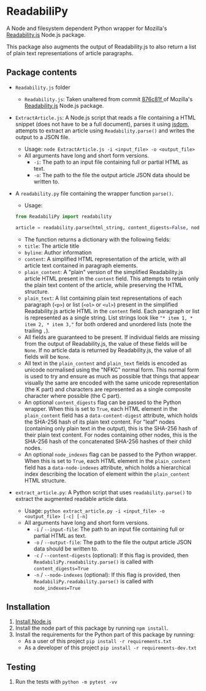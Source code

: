 # ReadabiliPy

A Node and filesystem dependent Python wrapper for Mozilla's [Readability.js](https://github.com/mozilla/readability) Node.js package.

This package also augments the output of Readability.js to also return a list of plain text representations of article paragraphs.

## Package contents
- `Readability.js` folder
  - `Readability.js`: Taken unaltered from commit [876c81f  ](https://github.com/mozilla/readability/tree/876c81f710711ba2afb36dd83889d4c5b4fc2743) of Mozilla's [Readability.js](https://github.com/mozilla/readability) Node.js package.

- `ExtractArticle.js`: A Node.js script that reads a file containing a HTML snippet (does not have to be a full document), parses it using [jsdom](https://github.com/jsdom/jsdom), attempts to extract an article using `Readability.parse()` and writes the output to a JSON file.
  - Usage: `node ExtractArticle.js -i <input_file> -o <output_file>`
  - All arguments have long and short form versions.
    - `-i`: The path to an input file containing full or partial HTML as text.
    - `-o`: The path to the file the output article JSON data should be written to.

- A `readability.py` file containing the wrapper function `parse()`.
  - Usage:
  ```python
  from ReadabiliPy import readability

  article = readability.parse(html_string, content_digests=False, node_indexes=False)
  ```
   - The function returns a dictionary with the following fields:
    - `title`: The article title
    - `byline`: Author information
    - `content`: A simplified HTML representation of the article, with all article text contained in paragraph elements.
    - `plain_content`: A "plain" version of the simplified Readability.js article HTML present in the `content` field. This attempts to retain only the plain text content of the article, while preserving the HTML structure.
    - `plain_text`: A list containing plain text representations of each paragraph (`<p>`) or list (`<ol>` or `<ul>`) present in the simplified Readability.js article HTML in the `content` field. Each paragraph or list is represented as a single string. List strings look like `"* item 1, * item 2, * item 3,"` for both ordered and unordered lists (note the trailing `,`).
  - All fields are guaranteed to be present. If individual fields are missing from the output of Readability.js, the value of these fields will be `None`. If no article data is returned by Readability.js, the value of all fields will be `None`.
  - All text in the `plain_content` and `plain_text` fields is encoded as unicode normalised using the "NFKC" normal form. This normal form is used to try and ensure as much as possible that things that appear visually the same are encoded with the same unicode representation (the K part) and characters are represented as a single composite character where possible (the C part).
   - An optional `content_digests` flag can be passed to the Python wrapper. When this is set to `True`, each HTML element in the `plain_content` field has a `data-content-digest` attribute, which holds the SHA-256 hash of its plain text content. For "leaf" nodes (containing only plain text in the output), this is the SHA-256 hash of their plain text content. For nodes containing other nodes, this is the SHA-256 hash of the concatenated SHA-256 hashes of their child nodes.
   - An optional `node_indexes` flag can be passed to the Python wrapper. When this is set to `True`, each HTML element in the `plain_content` field has a `data-node-indexes` attribute, which holds a hierarchical index describing the location of element within the `plain_content` HTML structure.

- `extract_article.py`: A Python script that uses `readability.parse()` to extract the augmented readable article data.
  - Usage: `python extract_article.py -i <input_file> -o <output_file> [-c] [-n]`
  - All arguments have long and short form versions.
    - `-i` / `--input-file`: The path to an input file containing full or partial HTML as text.
    - `-o` / `--output-file`: The path to the file the output article JSON data should be written to.
    - `-c` / `--content-digests` (optional): If this flag is provided, then `ReadabiliPy.readability.parse()` is called with `content_digests=True`
    - `-n` / `--node-indexes` (optional): If this flag is provided, then `ReadabiliPy.readability.parse()` is called with `node_indexes=True`


## Installation
1. [Install Node.js](https://nodejs.org/en/download/)
2. Install the node part of this package by running `npm install`.
3. Install the requirements for the Python part of this package by running:
    - As a user of this project `pip install -r requirements.txt`
    - As a developer of this project `pip install -r requirements-dev.txt`

## Testing
1. Run the tests with `python -m pytest -vv`
